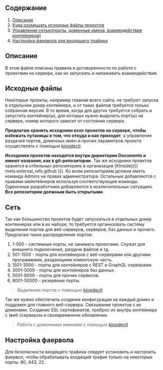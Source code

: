 ## Содержание

1. [Описание](#Описание)
2. [Куда размещать исходные файлы проектов](#Исходные_файлы)
3. [Управление сетью(порты, доменные имена, взаимодействие контейнеров)](#Сеть)
4. [Настройки фаервола для входящего трафика](#Настройка_файервола)

## Описание

В этом файле описаны правила и договоренности по работе с проектами на сервере, как их запускать и налаживать взаимодействие.

## Исходные файлы

Некоторые проекты, например главная всего сайта, не требуют запуска в отдельном докер контейнере, и от таких файлов требуется только собранная версия. В то время, когда для других требуется собрать и запустить контейнер(ы), для которых нужно выделить порт(ы) на сервере, номер которого зависит от состояния сервера.

**Предлагаю хранить исходники всех проектов на сервере, чтобы избежать путаницы в том, что откуда и как приходит**, а управление раздачей портов, доменных имен и прочих параметров проекта осуществлять с помощью [kinsidectl](/articles/kinsidectl/project).

**Исходники проектов находятся внутри директории Documents и имеют названия, как в git-репозитории.**
Так же исходники проектов хранятся в отбельных репозиториях в организации [KInside]({{ meta.external_refs.github }}). Ко всем репозиториям должна иметь команда Admins на правах администратора. Остальные добавляются с правами мейнтейнеров используя соответствующие команды. Одиночные разработчики добавляются в исключительных ситуациях.
**Все репозитории должным быть открытыми**.

## Сеть

Так как большинство проектов будет запускаться в отдельных докер контеинерах или в их наборе, то требуется организовать систему выделения портов для веб-серверов, серверов, баз данных и прочего.
Предлагаю такое распределение портов:

1. 1-500 - системные порты, не занимать проектами. Служат для внешнего подключения, раздачи файлов и тд.
2. 501-1500 - порты для контейнеров с веб-серверами или другими программами, раздающими клиентскую часть.
3. 1501-3000 - порты для контейнеров с REST и GraphQL серверами.
4. 3001-5000 - порты для контейнеров баз данных.
5. 5001-8000 - порты для прочих сервисов.
6. 8001-50000 - резервные порты.

> Выделение портов с помощью [kinsidectl](/articles/kinsidectl/ports)

Так же нужно обеспечить создание конфигурации на каждый домен и поддомен для главного веб-сервера. Связывание проектов с их доменами. Создание SSL сертификатов, проброс их внутрь контейнера с (веб-)сервером и своевременное обновление.

> Работа с доменными именами с помощью [kinsidectl](/articles/kinsidectl/domain)

## Настройка фаервола

Для безопасности входящего трафика следует установить и настроить фаервол, чтобы обрабатывать входящий трафик только на некоторые порты: 80, 443, 22.
